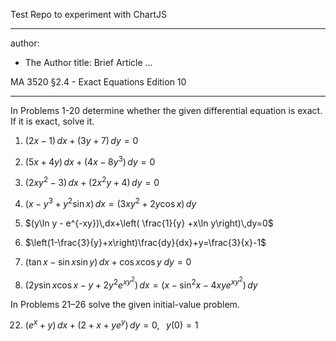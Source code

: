 <style TYPE="text/css">
code.has-jax {font: inherit; font-size: 100%; background: inherit; border: inherit;}
</style>
<script type="text/x-mathjax-config">
MathJax.Hub.Config({
    tex2jax: {
        inlineMath: [['$','$'], ['\\(','\\)']],
        skipTags: ['script', 'noscript', 'style', 'textarea', 'pre'] // removed 'code' entry
    }
});
MathJax.Hub.Queue(function() {
    var all = MathJax.Hub.getAllJax(), i;
    for(i = 0; i < all.length; i += 1) {
        all[i].SourceElement().parentNode.className += ' has-jax';
    }
});
</script>
<script type="text/javascript" src="https://cdnjs.cloudflare.com/ajax/libs/mathjax/2.7.4/MathJax.js?config=TeX-AMS_HTML-full"></script>


Test Repo to experiment with ChartJS


---
author:
- The Author
title: Brief Article
...

MA 3520 §2.4 - Exact Equations Edition 10

------------------------------------------------------------------------

In Problems 1-20 determine whether the given differential equation is
exact. If it is exact, solve it.

1.  $(2x-1)\,dx+(3y+7)\,dy=0$

2.  $(5x+4y)\,dx+(4x-8y^3)\,dy=0$

3.  $(2xy^2-3)\,dx+(2x^2y+4)\,dy=0$

4.  $(x-y^3+y^2\sin x)\,dx=(3xy^2+2y\cos x)\,dy$

5.  $(y\ln y - e^{-xy})\,dx+\left( \frac{1}{y} +x\ln y\right)\,dy=0$

6.  $\left(1-\frac{3}{y}+x\right)\frac{dy}{dx}+y=\frac{3}{x}-1$

7.  $(\tan x - \sin x \sin y)\,dx+\cos x\cos y\;dy=0$

8.  $(2y\sin x \cos x-y+2y^2e^{xy^2})\,dx=(x-\sin^2 x-4xye^{xy^2})\,dy$

In Problems 21–26 solve the given initial-value problem.

22. $(e^x+y)\,dx+(2+x+ye^y)\,dy=0,\;\;\;y(0)=1$
